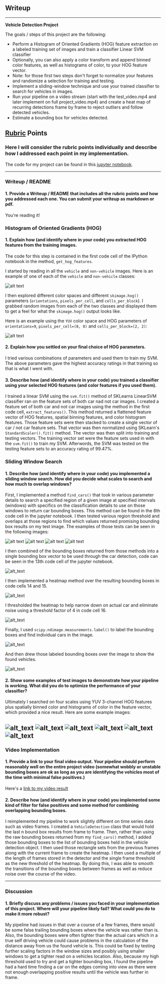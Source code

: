 ## Writeup

---

**Vehicle Detection Project**

The goals / steps of this project are the following:

* Perform a Histogram of Oriented Gradients (HOG) feature extraction on a labeled training set of images and train a classifier Linear SVM classifier
* Optionally, you can also apply a color transform and append binned color features, as well as histograms of color, to your HOG feature vector. 
* Note: for those first two steps don't forget to normalize your features and randomize a selection for training and testing.
* Implement a sliding-window technique and use your trained classifier to search for vehicles in images.
* Run your pipeline on a video stream (start with the test_video.mp4 and later implement on full project_video.mp4) and create a heat map of recurring detections frame by frame to reject outliers and follow detected vehicles.
* Estimate a bounding box for vehicles detected.

[//]: # (Image References)
[image1]: ./output_images/example_images.jpg
[image2]: ./output_images/hog_example.jpg
[image3]: ./output_images/size1_boxes.jpg
[image4]: ./output_images/size2_boxes.jpg
[image5]: ./output_images/size3_boxes.jpg
[image6]: ./output_images/size4_boxes.jpg
[image7]: ./output_images/found_rects.jpg
[image8]: ./output_images/heatmap.jpg
[image9]: ./output_images/heatmap_threshold.jpg
[image10]: ./output_images/labels.jpg
[image11]: ./output_images/pipline_foundcars.jpg
[image12]: ./output_images/pipeline_testimg_0.jpg
[image13]: ./output_images/pipeline_testimg_1.jpg
[image14]: ./output_images/pipeline_testimg_2.jpg
[image15]: ./output_images/pipeline_testimg_3.jpg
[image16]: ./output_images/pipeline_testimg_4.jpg
[image17]: ./output_images/pipeline_testimg_5.jpg
[video1]: ./output_images/project_video_out.mp4

## [Rubric](https://review.udacity.com/#!/rubrics/513/view) Points
### Here I will consider the rubric points individually and describe how I addressed each point in my implementation.  

The code for my project can be found in this [jupyter notebook](https://github.com/chriscab83/CarND-Vehicle-Detection/blob/master/vehicle-detection.ipynb).

---
### Writeup / README

#### 1. Provide a Writeup / README that includes all the rubric points and how you addressed each one.  You can submit your writeup as markdown or pdf.  

You're reading it!

### Histogram of Oriented Gradients (HOG)

#### 1. Explain how (and identify where in your code) you extracted HOG features from the training images.

The code for this step is contained in the first code cell of the IPython notebook in the method, `get_hog_features`.

I started by reading in all the `vehicle` and `non-vehicle` images.  Here is an example of one of each of the `vehicle` and `non-vehicle` classes:

![alt text][image1]

I then explored different color spaces and different `skimage.hog()` parameters (`orientations`, `pixels_per_cell`, and `cells_per_block`).  I grabbed random images from each of the two classes and displayed them to get a feel for what the `skimage.hog()` output looks like.

Here is an example using the `YUV` color space and HOG parameters of `orientations=9`, `pixels_per_cell=(8, 8)` and `cells_per_block=(2, 2)`:

![alt text][image2]

#### 2. Explain how you settled on your final choice of HOG parameters.

I tried various combinations of parameters and used them to train my SVM. The above parameters gave the highest accuracy ratings in that training so that is what I went with.

#### 3. Describe how (and identify where in your code) you trained a classifier using your selected HOG features (and color features if you used them).

I trained a linear SVM using the `svm.fit()` method of SKLearns LinearSVM classifier ran on the feature sets of both car nad not car images. I created a feature set of both car and not car images using the method in the first code cell, `extract_features()`.  This method returned a flattened feature vector of HOG features, spatial binning features, and color histogram features.  Those feature sets were then stacked to create a single vector of car / not car feature sets.  That vector was then normalized using SKLearn's `StandardScaler().fit()` method. The vector was then split into training and testing vectors.  The training vector set were the feature sets used in with the `svm.fit()` to train my SVM. Afterwords, the SVM was tested on the testing feature sets to an accuracy rating of 99.47%.

### Sliding Window Search

#### 1. Describe how (and identify where in your code) you implemented a sliding window search.  How did you decide what scales to search and how much to overlap windows?

First, I implemented a method `find_cars()` that took in various parameter details to search a specified region of a given image at specified intervals (windows) with specifics on the classification details to use on those windows to return car bounding boxes.  This method can be found in the 8th code cell in the jupyter notebook. I then tested various region threshold and overlaps at those regions to find which values returned promising bounding box results on my test image.  The examples of those tests can be seen in the following images:

![alt text][image3]
![alt text][image4]
![alt text][image5]
![alt text][image6]

I then combined of the bounding boxes returned from those methods into a single bounding box vector to be used through the car detection, code can be seen in the 13th code cell of the jupyter notebook.

![alt_text][image7]

I then implemented a heatmap method over the resulting bounding boxes in code cells 14 and 15.

![alt_text][image8]

I thresholded the heatmap to help narrow down on actual car and eliminate noise using a threshold factor of 4 in code cell 16.

![alt_text][image9]

Finally, I used `scipy.ndimage.measurements.label()` to label the bounding boxes and find individual cars in the image.

![alt_text][image10]

And then drew those labeled bounding boxes over the image to show the found vehicles.

![alt_text][image11]

#### 2. Show some examples of test images to demonstrate how your pipeline is working.  What did you do to optimize the performance of your classifier?

Ultimately I searched on four scales using YUV 3-channel HOG features plus spatially binned color and histograms of color in the feature vector, which provided a nice result.  Here are some example images:

![alt_text][image12]
![alt_text][image13]
![alt_text][image14]
![alt_text][image15]
![alt_text][image16]
![alt_text][image17]
---

### Video Implementation

#### 1. Provide a link to your final video output.  Your pipeline should perform reasonably well on the entire project video (somewhat wobbly or unstable bounding boxes are ok as long as you are identifying the vehicles most of the time with minimal false positives.)
Here's a [link to my video result](./output_images/project_video_out.mp4)


#### 2. Describe how (and identify where in your code) you implemented some kind of filter for false positives and some method for combining overlapping bounding boxes.

I reimplemented my pipeline to work slightly different on time series data such as video frames. I created a `VehicleDetection` class that would hold the last n bound box results from frame to frame. Then, rather than using the raw bounding boxes returned from my `find_cars()` method, I added those bounding boxes to the list of bounding boxes held in the vehicle detection object. I then used those rectangle sets from the previous frames along with the current frame to create the heatmap.  I then used a multiple of the length of frames stored in the detector and the single frame threshold as the new threshold of the heatmap.  By doing this, I was able to smooth the transitions of the bounding boxes between frames as well as reduce noise over the course of the video.

---

### Discussion

#### 1. Briefly discuss any problems / issues you faced in your implementation of this project.  Where will your pipeline likely fail?  What could you do to make it more robust?

My pipeline had issues in that over a course of a few frames, there would be some false trailing bounding boxes where the vehicle was rather than is.  Also, the bounding boxes were often tighter than the actual cars which in a true self driving vehicle could cause problems in the calculation of the distance away from us the found vehicle is.  This could be fixed by testing further scaling factors in the window sizes and posibly using smaller windows to get a tighter read on a vehicles location.  Also, because my high threshold used to try and get a tighter bounding box, I found the pipeline had a hard time finding a car on the edges coming into view as there were not enough overlapping positive results until the vehicle was further in frame.   
